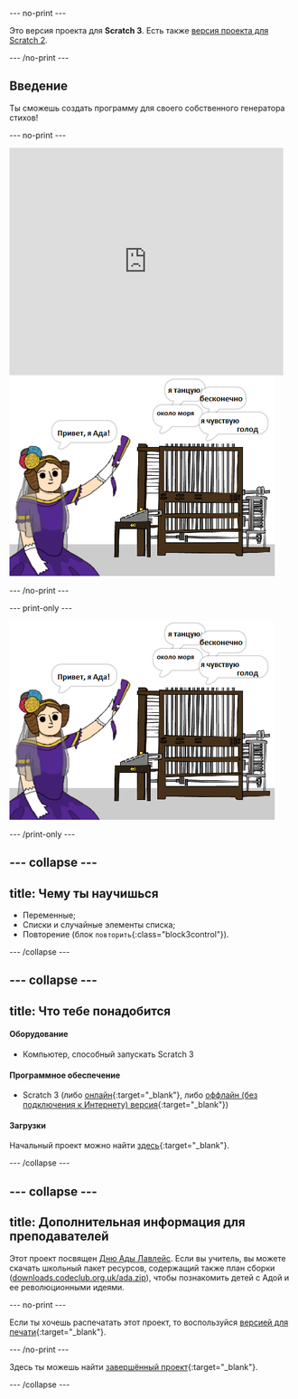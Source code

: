 --- no-print ---

Это версия проекта для **Scratch 3**. Есть также [версия проекта для Scratch 2](https://projects.raspberrypi.org/ru-RU/projects/poetry-generator-scratch2).

--- /no-print ---

## Введение

Ты сможешь создать программу для своего собственного генератора стихов!

--- no-print ---

<div class="scratch-preview">
  <iframe allowtransparency="true" width="485" height="402" src="https://scratch.mit.edu/projects/embed/382745672/?autostart=false" frameborder="0" scrolling="no"></iframe>
  <img src="images/poetry-final.png">
</div>

--- /no-print ---

--- print-only ---

![скриншот игры](images/poetry-final.png)

--- /print-only ---

--- collapse ---
---
title: Чему ты научишься
---

+ Переменные;
+ Списки и случайные элементы списка;
+ Повторение (блок `повторить`{:class="block3control"}).

--- /collapse ---

--- collapse ---
---
title: Что тебе понадобится
---

#### Оборудование

+ Компьютер, способный запускать Scratch 3

#### Программное обеспечение

+ Scratch 3 (либо [онлайн](https://rpf.io/scratchon){:target="_blank"}, либо [оффлайн (без подключения к Интернету) версия](https://rpf.io/scratchoff){:target="_blank"})

#### Загрузки

Начальный проект можно найти [здесь](https://rpf.io/p/ru-RU/poetry-generator-go){:target="_blank"}.

--- /collapse ---

--- collapse ---
---
title: Дополнительная информация для преподавателей
---

Этот проект посвящен [Дню Ады Лавлейс](https://findingada.com). Если вы учитель, вы можете скачать школьный пакет ресурсов, содержащий также план сборки ([downloads.codeclub.org.uk/ada.zip](http://downloads.codeclub.org.uk/ada.zip)), чтобы познакомить детей с Адой и ее революционными идеями.

--- no-print ---

Если ты хочешь распечатать этот проект, то воспользуйся [версией для печати](https://projects.raspberrypi.org/ru-RU/projects/poetry-generator/print){:target="_blank"}.

--- /no-print ---

Здесь ты можешь найти [завершённый проект](https://rpf.io/p/ru-RU/poetry-generator-get){:target="_blank"}.

--- /collapse ---
